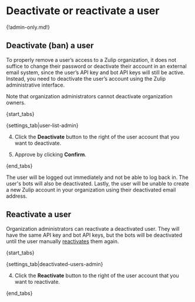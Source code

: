 # Deactivate or reactivate a user

{!admin-only.md!}

## Deactivate (ban) a user

To properly remove a user’s access to a Zulip organization, it does not
suffice to change their password or deactivate their account in an external
email system, since the user’s API key and bot API keys will still be
active. Instead, you need to deactivate the user’s account using the Zulip
administrative interface.

Note that organization administrators cannot deactivate organization owners.

{start_tabs}

{settings_tab|user-list-admin}

 4. Click the **Deactivate** button to the right of the user account that you
want to deactivate.

4. Approve by clicking **Confirm**.

{end_tabs}

The user will be logged out immediately and not be able to log back in. The
user's bots will also be deactivated. Lastly, the user will be unable to
create a new Zulip account in your organization using their deactivated
email address.

## Reactivate a user

Organization administrators can reactivate a deactivated user. They will
have the same API key and bot API keys, but the bots will be deactivated
until the user manually [reactivates](deactivate-or-reactivate-a-bot) them
again.

{start_tabs}

{settings_tab|deactivated-users-admin}

4. Click the **Reactivate** button to the right of the user account that you
want to reactivate.

{end_tabs}
